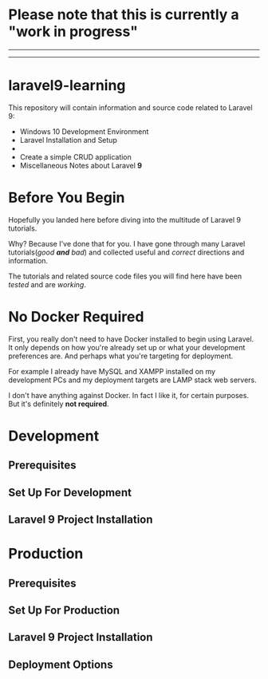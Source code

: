 # Please note that this is currently a "work in progress"

---
---

# laravel9-learning

This repository will contain information and source code related to Laravel 9:

* Windows 10 Development Environment
* Laravel Installation and Setup
* 
* Create a simple CRUD application
* Miscellaneous Notes about Laravel **9**

# Before You Begin

Hopefully you landed here before diving into the multitude of Laravel 9 tutorials. 

Why? Because I've done that for you. I have gone through many Laravel tutorials(*good **and** bad*) and collected useful and *correct* directions and information.

The tutorials and related source code files you will find here have been *tested* and are *working*.

# No Docker Required

First, you really don't need to have Docker installed to begin using Laravel. It only depends on how you're already set up or what your development preferences are. And perhaps what you're targeting for deployment.

For example I already have MySQL and XAMPP installed on my development PCs and my deployment targets are LAMP stack web servers.

I don't have anything against Docker. In fact I like it, for certain purposes. But it's definitely **not required**.

# Development

## Prerequisites

## Set Up For Development

## Laravel 9 Project Installation



# Production

## Prerequisites

## Set Up For Production

## Laravel 9 Project Installation

## Deployment Options

